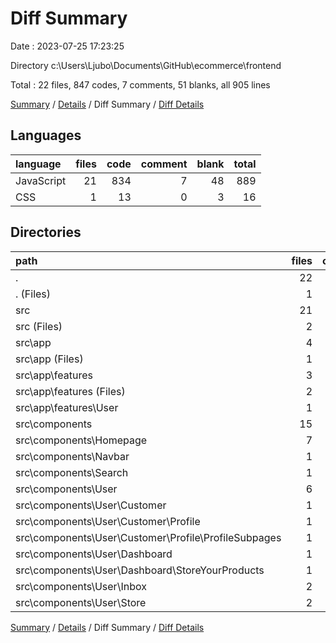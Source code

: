 # Diff Summary

Date : 2023-07-25 17:23:25

Directory c:\\Users\\Ljubo\\Documents\\GitHub\\ecommerce\\frontend

Total : 22 files,  847 codes, 7 comments, 51 blanks, all 905 lines

[Summary](results.md) / [Details](details.md) / Diff Summary / [Diff Details](diff-details.md)

## Languages
| language | files | code | comment | blank | total |
| :--- | ---: | ---: | ---: | ---: | ---: |
| JavaScript | 21 | 834 | 7 | 48 | 889 |
| CSS | 1 | 13 | 0 | 3 | 16 |

## Directories
| path | files | code | comment | blank | total |
| :--- | ---: | ---: | ---: | ---: | ---: |
| . | 22 | 847 | 7 | 51 | 905 |
| . (Files) | 1 | 3 | 0 | 3 | 6 |
| src | 21 | 844 | 7 | 48 | 899 |
| src (Files) | 2 | 43 | 1 | 6 | 50 |
| src\\app | 4 | 38 | 0 | 4 | 42 |
| src\\app (Files) | 1 | 2 | 0 | 0 | 2 |
| src\\app\\features | 3 | 36 | 0 | 4 | 40 |
| src\\app\\features (Files) | 2 | 32 | 0 | 4 | 36 |
| src\\app\\features\\User | 1 | 4 | 0 | 0 | 4 |
| src\\components | 15 | 763 | 6 | 38 | 807 |
| src\\components\\Homepage | 7 | 600 | 1 | 29 | 630 |
| src\\components\\Navbar | 1 | 12 | 0 | 0 | 12 |
| src\\components\\Search | 1 | 39 | 0 | 1 | 40 |
| src\\components\\User | 6 | 112 | 5 | 8 | 125 |
| src\\components\\User\\Customer | 1 | 1 | 0 | -1 | 0 |
| src\\components\\User\\Customer\\Profile | 1 | 1 | 0 | -1 | 0 |
| src\\components\\User\\Customer\\Profile\\ProfileSubpages | 1 | 1 | 0 | -1 | 0 |
| src\\components\\User\\Dashboard | 1 | 7 | 0 | 0 | 7 |
| src\\components\\User\\Dashboard\\StoreYourProducts | 1 | 7 | 0 | 0 | 7 |
| src\\components\\User\\Inbox | 2 | 71 | 5 | 6 | 82 |
| src\\components\\User\\Store | 2 | 33 | 0 | 3 | 36 |

[Summary](results.md) / [Details](details.md) / Diff Summary / [Diff Details](diff-details.md)